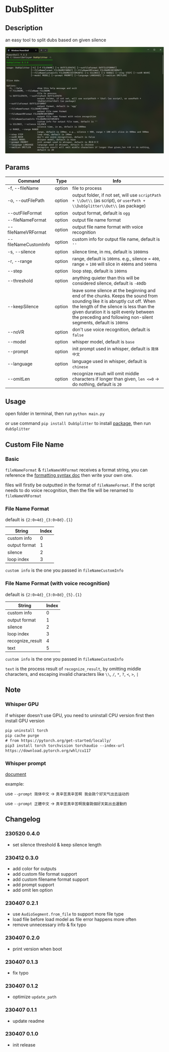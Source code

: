 # DubSplitter

## Description

an easy tool to split dubs based on given silence

![Screenshot](https://github.com/defisym/HibiscusAVGEngine/blob/main/Utilities/DubSplitter/Screenshot.png?raw=true)

## Params

| Command              | Type   | Info                                                                                                                                                                                                                                                                                |
|----------------------|--------|-------------------------------------------------------------------------------------------------------------------------------------------------------------------------------------------------------------------------------------------------------------------------------------|
| -f, --fileName       | option | file to process                                                                                                                                                                                                                                                                     |
| -o, --outFilePath    | option | output folder, if not set, will use `scriptPath + \\Out\\` (as script), or `userPath + \\DubSplitter\\Out\\` (as package)                                                                                                                                                           |
| --outFileFormat      | option | output format, default is `ogg`                                                                                                                                                                                                                                                     |
| --fileNameFormat     | option | output file name format                                                                                                                                                                                                                                                             |
| --fileNameVRFormat   | option | output file name format with voice recognition                                                                                                                                                                                                                                      |
| --fileNameCustomInfo | option | custom info for output file name, default is `''`                                                                                                                                                                                                                                   |
| -s, --silence        | option | silence time, in ms, default is `1000`ms                                                                                                                                                                                                                                            |
| -r, --range          | option | range, default is `100`ms. e.g., silence = `400`, range = `100` will slice in `400`ms and `500`ms                                                                                                                                                                                   |
| --step               | option | loop step, default is `100`ms                                                                                                                                                                                                                                                       |
| --threshold          | option | anything quieter than this will be considered silence, default is `-40`db                                                                                                                                                                                                           |
| --keepSilence        | option | leave some silence at the beginning and end of the chunks. Keeps the sound from sounding like it is abruptly cut off. When the length of the silence is less than the given duration it is split evenly between the preceding and following non-silent segments, default is `100`ms |
| --noVR               | option | don't use voice recognition, default is `false`                                                                                                                                                                                                                                     |
| --model              | option | whisper model, default is `base`                                                                                                                                                                                                                                                    |
| --prompt             | option | init prompt used in whisper, default is `简体中文`                                                                                                                                                                                                                                      |
| --language           | option | language used in whisper, default is `chinese`                                                                                                                                                                                                                                      |
| --omitLen            | option | recognize result will omit middle characters if longer than given, `len <=0` -> do nothing, default is `20`                                                                                                                                                                         |

## Usage

open folder in terminal, then run `python main.py`

or use command `pip install DubSplitter` to install [package](https://pypi.org/project/DubSplitter/), then
run `dubSplitter`

## Custom File Name

### Basic

`fileNameFormat` & `fileNameVRFormat` receives a format string, you can reference
the [formatting syntax doc](https://docs.python.org/3/tutorial/inputoutput.html#the-string-format-method) then write
your own one.

files will firstly be outputted in the format of `fileNameFormat`. If the script needs to do voice recognition, then the
file will be renamed to `fileNameVRFormat`

### File Name Format

default is `{2:0>4d}_{3:0>8d}.{1}`

| String        | Index | 
|---------------|-------|
| custom info   | 0     | 
| output format | 1     | 
| silence       | 2     | 
| loop index    | 3     | 

`custom info` is the one you passed in `fileNameCustomInfo`

### File Name Format (with voice recognition)

default is `{2:0>4d}_{3:0>8d}_{5}.{1}`

| String           | Index | 
|------------------|-------|
| custom info      | 0     | 
| output format    | 1     | 
| silence          | 2     | 
| loop index       | 3     | 
| recognize_result | 4     | 
| text             | 5     | 

`custom info` is the one you passed in `fileNameCustomInfo`

`text` is the process result of `recognize_result`, by omitting middle characters, and escaping invalid characters
like `\\`, `/`, `*`, `?`, `<`, `>`, `|`

## Note

### Whisper GPU

if whisper doesn't use GPU, you need to uninstall CPU version first then install GPU version

```shell
pip uninstall torch
pip cache purge
# from https://pytorch.org/get-started/locally/
pip3 install torch torchvision torchaudio --index-url https://download.pytorch.org/whl/cu117
```

### Whisper prompt

[document](https://platform.openai.com/docs/guides/speech-to-text/prompting)

example:

use `--prompt 简体中文` -> `真辛苦真辛苦啊 我会跳个好天气出去运动的`

use `--prompt 正體中文` -> `真辛苦真辛苦啊我會跳個好天氣出去運動的`

## Changelog

### 230520 0.4.0

- set silence threshold & keep silence length

### 230412 0.3.0

- add color for outputs
- add custom file format support
- add custom filename format support
- add prompt support
- add omit len option

### 230407 0.2.1

- use `AudioSegment.from_file` to support more file type
- load file before load model as file error happens more often
- remove unnecessary info & fix typo

### 230407 0.2.0

- print version when boot

### 230407 0.1.3

- fix typo

### 230407 0.1.2

- optimize `update_path`

### 230407 0.1.1

- update readme

### 230407 0.1.0

- init release